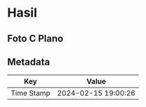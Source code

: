 # Hasil

## Foto C Plano


## Metadata

| Key        | Value               |
| ---------- | ------------------- |
| Time Stamp | 2024-02-15 19:00:26 |



